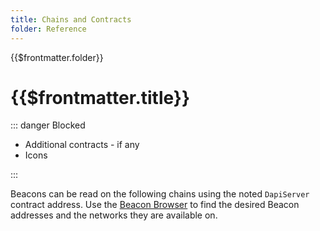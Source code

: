 ```yaml
---
title: Chains and Contracts
folder: Reference
---
```


<TitleSpan>{{$frontmatter.folder}}</TitleSpan>

# {{$frontmatter.title}}

<VersionWarning/>

::: danger Blocked

- Additional contracts - if any
- Icons

:::

Beacons can be read on the following chains using the noted `DapiServer`
contract address. Use the [Beacon Browser](./beacon-browser.md) to find the
desired Beacon addresses and the networks they are available on.

<beacons-chains-ChainsList/>
